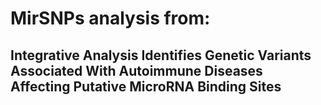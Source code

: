 # MirSNPs analysis from:
## Integrative Analysis Identifies Genetic Variants Associated With Autoimmune Diseases Affecting Putative MicroRNA Binding Sites

